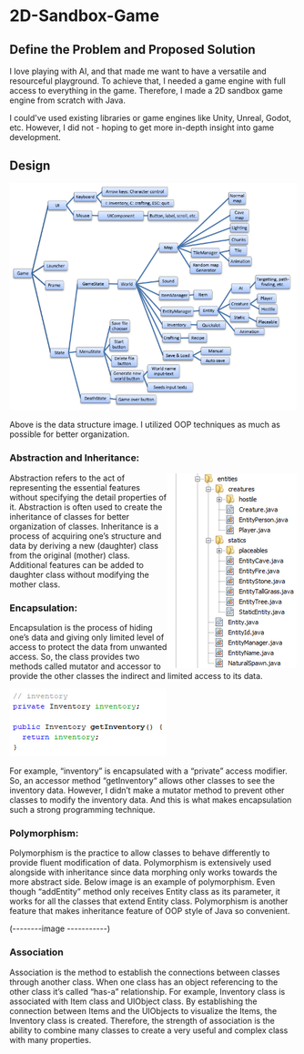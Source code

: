 # 2D-Sandbox-Game
 
## Define the Problem and Proposed Solution
I love playing with AI, and that made me want to have a versatile and resourceful playground.
To achieve that, I needed a game engine with full access to everything in the game.
Therefore, I made a 2D sandbox game engine from scratch with Java.

I could've used existing libraries or game engines like Unity, Unreal, Godot, etc.
However, I did not - hoping to get more in-depth insight into game development.

## Design

<img src='https://raw.githubusercontent.com/Juhyung8371/2D-Sandbox-Game/main/readme_images/design.png'>

Above is the data structure image. I utilized OOP techniques as much as possible 
for better organization.  

### Abstraction and Inheritance:

<img src='https://raw.githubusercontent.com/Juhyung8371/2D-Sandbox-Game/main/readme_images/inheritance.png' align='right'>

Abstraction refers to the act of representing the essential features 
without specifying the detail properties of it. Abstraction is often 
used to create the inheritance of classes for better organization of classes. 
Inheritance is a process of acquiring one’s structure and data by deriving 
a new (daughter) class from the original (mother) class. Additional features 
can be added to daughter class without modifying the mother class. 


### Encapsulation:

Encapsulation is the process of hiding one’s data and giving only limited level of access to protect the data from unwanted access. So, the class provides two methods called mutator and accessor to provide the other classes the indirect and limited access to its data.

<img src='https://raw.githubusercontent.com/Juhyung8371/2D-Sandbox-Game/main/readme_images/encapsulation.png'>

For example, “inventory” is encapsulated with a “private” access modifier. So, an accessor method “getInventory“ allows other classes to see the inventory data. However, I didn’t make a mutator method to prevent other classes to modify the inventory data. And this is what makes encapsulation such a strong programming technique.

### Polymorphism:

Polymorphism is the practice to allow classes to behave differently to provide fluent modification of data. Polymorphism is extensively used alongside with inheritance since data morphing only works towards the more abstract side. Below image is an example of polymorphism. Even though “addEntity” method only receives Entity class as its parameter, it works for all the classes that extend Entity class. Polymorphism is another feature that makes inheritance feature of OOP style of Java so convenient.

(--------image -----------)

### Association

Association is the method to establish the connections between classes through another class. When one class has an object referencing to the other class it’s called “has-a” relationship. For example, Inventory class is associated with Item class and UIObject class. By establishing the connection between Items and the UIObjects to visualize the Items, the Inventory class is created. Therefore, the strength of association is the ability to combine many classes to create a very useful and complex class with many properties. 

